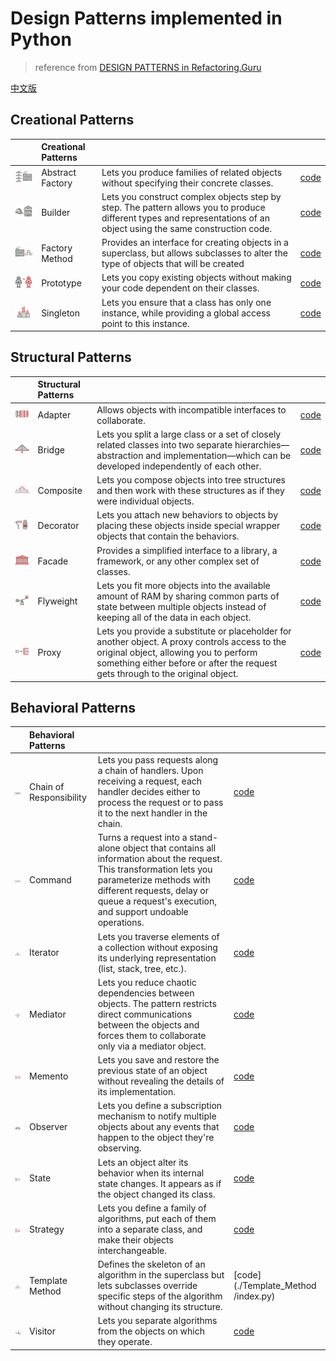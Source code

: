# Design Patterns implemented in Python

> reference from [DESIGN PATTERNS in Refactoring.Guru](https://refactoring.guru/design-patterns/python)

[中文版](./README-CN.md)

## Creational Patterns 

| |Creational Patterns|||
|:----|:----|:----|:----|
|![](./img/abstract-factory-mini.png) |Abstract Factory|Lets you produce families of related objects without specifying their concrete classes.|[code](./abstract_factory/index.py)|
|![](img/builder-mini.png) |Builder |Lets you construct complex objects step by step. The pattern allows you to produce different types and representations of an object using the same construction code.|[code](./builder/index.py)|
|![](img/factory-method-mini.png) |Factory Method |Provides an interface for creating objects in a superclass, but allows subclasses to alter the type of objects that will be created|[code](./factory/index.py)
|![](img/prototype-mini.png) |Prototype|Lets you copy existing objects without making your code dependent on their classes.|[code](./prototype/index.py)|
|![](img/singleton-mini.png) |Singleton|Lets you ensure that a class has only one instance, while providing a global access point to this instance.|[code](./singleton/index.py)|


## Structural Patterns

| |Structural Patterns|||
|:----|:----|:----|:----|
|![](img/adapter-mini.png) | Adapter | Allows objects with incompatible interfaces to collaborate. |[code](Adapter/index.py)|
|![](img/bridge-mini.png) | Bridge | Lets you split a large class or a set of closely related classes into two separate hierarchies—abstraction and implementation—which can be developed independently of each other.|[code](./Bridge/index.py)|
|![](img/composite-mini.png) | Composite | Lets you compose objects into tree structures and then work with these structures as if they were individual objects.|[code](./Composite/index.py)|
|![](img/decorator-mini.png) | Decorator | Lets you attach new behaviors to objects by placing these objects inside special wrapper objects that contain the behaviors.|[code](./Decorator/index.py)|
|![](img/facade-mini.png) | Facade | Provides a simplified interface to a library, a framework, or any other complex set of classes.|[code](./Facade/index.py)|
|![](img/flyweight-mini.png) | Flyweight | Lets you fit more objects into the available amount of RAM by sharing common parts of state between multiple objects instead of keeping all of the data in each object.|[code](./Flyweight/index.py)|
|![](img/proxy-mini.png) | Proxy | Lets you provide a substitute or placeholder for another object. A proxy controls access to the original object, allowing you to perform something either before or after the request gets through to the original object.|[code](./Proxy/index.py)|


## Behavioral Patterns

| |Behavioral Patterns|||
|:----|:----|:----|:----|
|![](/img/chain-of-responsibility-mini.png) | Chain of Responsibility | Lets you pass requests along a chain of handlers. Upon receiving a request, each handler decides either to process the request or to pass it to the next handler in the chain. |[code](./Chain/index.py)|
|![](img/command-mini.png) | Command | Turns a request into a stand-alone object that contains all information about the request. This transformation lets you parameterize methods with different requests, delay or queue a request's execution, and support undoable operations.|[code](./Command/index.py)|
|![](img/iterator-mini.png) | Iterator | Lets you traverse elements of a collection without exposing its underlying representation (list, stack, tree, etc.).|[code](./Iterator/index.py)|
|![](img/mediator-mini.png) | Mediator |Lets you reduce chaotic dependencies between objects. The pattern restricts direct communications between the objects and forces them to collaborate only via a mediator object. |[code](./Mediator/index.py)|
|![](img/memento-mini.png) | Memento | Lets you save and restore the previous state of an object without revealing the details of its implementation.|[code](./Memento/index.py)|
|![](img/observer-mini.png) | Observer | Lets you define a subscription mechanism to notify multiple objects about any events that happen to the object they're observing.|[code](./Observer/index.py)|
|![](img/state-mini.png) | State | Lets an object alter its behavior when its internal state changes. It appears as if the object changed its class.|[code](./State/index.py)|
|![](img/strategy-mini.png) | Strategy | Lets you define a family of algorithms, put each of them into a separate class, and make their objects interchangeable.|[code](./Strategy/index.py)|
|![](img/template-method-mini.png) | Template Method  | Defines the skeleton of an algorithm in the superclass but lets subclasses override specific steps of the algorithm without changing its structure.|[code](./Template_Method /index.py)|
|![](img/visitor-mini.png) | Visitor | Lets you separate algorithms from the objects on which they operate.|[code](./Visitor/index.py)|
